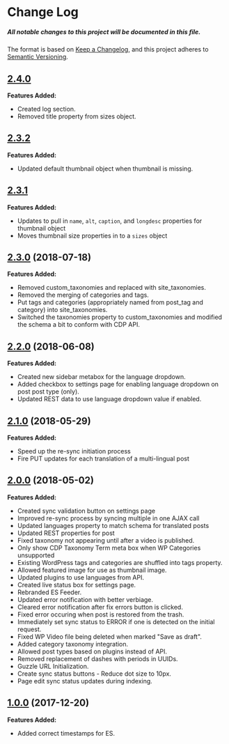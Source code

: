 # Change Log
##### All notable changes to this project will be documented in this file.

The format is based on [Keep a Changelog](https://keepachangelog.com/en/1.0.0/),
and this project adheres to [Semantic Versioning](https://semver.org/spec/v2.0.0.html).

## [2.4.0](https://github.com/IIP-Design/wp-elasticsearch-feeder/tree/2.4.0)

**Features Added:**

- Created log section.
- Removed title property from sizes object.

## [2.3.2](https://github.com/IIP-Design/wp-elasticsearch-feeder/tree/2.3.2)

**Features Added:**

- Updated default thumbnail object when thumbnail is missing.

## [2.3.1](https://github.com/IIP-Design/wp-elasticsearch-feeder/tree/2.3.1)

**Features Added:**

- Updates to pull in `name`, `alt`, `caption`, and `longdesc` properties for thumbnail object
- Moves thumbnail size properties in to a `sizes` object

## [2.3.0](https://github.com/IIP-Design/wp-elasticsearch-feeder/tree/2.3.0) (2018-07-18)

**Features Added:**

- Removed custom_taxonomies and replaced with site_taxonomies.
- Removed the merging of categories and tags.
- Put tags and categories (appropriately named from post_tag and category) into site_taxonomies.
- Switched the taxonomies property to custom_taxonomies and modified the schema a bit to conform with CDP API.

## [2.2.0](https://github.com/IIP-Design/wp-elasticsearch-feeder/tree/2.2.0) (2018-06-08)

**Features Added:**

- Created new sidebar metabox for the language dropdown.
- Added checkbox to settings page for enabling language dropdown on post post type (only).
- Updated REST data to use language dropdown value if enabled.

## [2.1.0](https://github.com/IIP-Design/wp-elasticsearch-feeder/tree/2.1.0) (2018-05-29)

**Features Added:**

- Speed up the re-sync initiation process
- Fire PUT updates for each translation of a multi-lingual post

## [2.0.0](https://github.com/IIP-Design/wp-elasticsearch-feeder/tree/2.0.0) (2018-05-02)

**Features Added:**

- Created sync validation button on settings page
- Improved re-sync process by syncing multiple in one AJAX call
- Updated languages property to match schema for translated posts
- Updated REST properties for post
- Fixed taxonomy not appearing until after a video is published.
- Only show CDP Taxonomy Term meta box when WP Categories unsupported
- Existing WordPress tags and categories are shuffled into tags property.
- Allowed featured image for use as thumbnail image.
- Updated plugins to use languages from API.
- Created live status box for settings page.
- Rebranded ES Feeder.
- Updated error notification with better verbiage.
- Cleared error notification after fix errors button is clicked.
- Fixed error occuring when post is restored from the trash.
- Immediately set sync status to ERROR if one is detected on the initial request.
- Fixed WP Video file being deleted when marked "Save as draft".
- Added category taxonomy integration.
- Allowed post types based on plugins instead of API.
- Removed replacement of dashes with periods in UUIDs.
- Guzzle URL Initialization.
- Create sync status buttons - Reduce dot size to 10px.
- Page edit sync status updates during indexing.

## [1.0.0](https://github.com/IIP-Design/wp-elasticsearch-feeder/tree/1.0.0) (2017-12-20)
**Features Added:**

- Added correct timestamps for ES.
